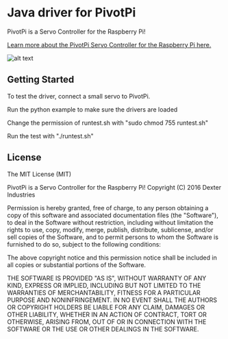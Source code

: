 # Java driver for PivotPi
PivotPi is a Servo Controller for the Raspberry Pi!

[Learn more about the PivotPi Servo Controller for the Raspberry Pi here.](https://www.dexterindustries.com/pivotpi)

![alt text](https://raw.githubusercontent.com/DexterInd/PivotPi/master/pivotpi-header.jpg)

## Getting Started

To test the driver, connect a small servo to PivotPi.

Run the python example to make sure the drivers are loaded

Change the permission of runtest.sh with "sudo chmod 755 runtest.sh"

Run the test with "./runtest.sh"

## License

The MIT License (MIT)

PivotPi is a Servo Controller for the Raspberry Pi!
Copyright (C) 2016  Dexter Industries

Permission is hereby granted, free of charge, to any person obtaining a copy
of this software and associated documentation files (the "Software"), to deal
in the Software without restriction, including without limitation the rights
to use, copy, modify, merge, publish, distribute, sublicense, and/or sell
copies of the Software, and to permit persons to whom the Software is
furnished to do so, subject to the following conditions:

The above copyright notice and this permission notice shall be included in
all copies or substantial portions of the Software.

THE SOFTWARE IS PROVIDED "AS IS", WITHOUT WARRANTY OF ANY KIND, EXPRESS OR
IMPLIED, INCLUDING BUT NOT LIMITED TO THE WARRANTIES OF MERCHANTABILITY,
FITNESS FOR A PARTICULAR PURPOSE AND NONINFRINGEMENT. IN NO EVENT SHALL THE
AUTHORS OR COPYRIGHT HOLDERS BE LIABLE FOR ANY CLAIM, DAMAGES OR OTHER
LIABILITY, WHETHER IN AN ACTION OF CONTRACT, TORT OR OTHERWISE, ARISING FROM,
OUT OF OR IN CONNECTION WITH THE SOFTWARE OR THE USE OR OTHER DEALINGS IN
THE SOFTWARE.
